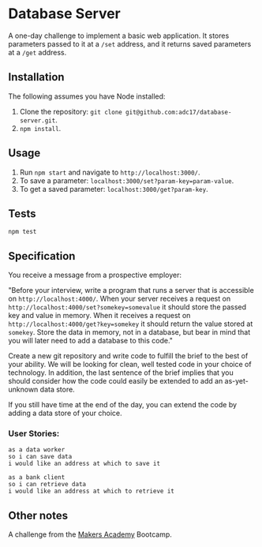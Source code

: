 # Database Server

A one-day challenge to implement a basic web application. It stores parameters passed to it at a `/set` address, and it returns saved parameters at a `/get` address.

## Installation
The following assumes you have Node installed:

1. Clone the repository: `git clone git@github.com:adc17/database-server.git`.
2. `npm install`.

## Usage

1. Run `npm start` and navigate to `http://localhost:3000/`.
2. To save a parameter: `localhost:3000/set?param-key=param-value`.
3. To get a saved parameter: `localhost:3000/get?param-key`.

## Tests

```
npm test
```

## Specification

You receive a message from a prospective employer:

"Before your interview, write a program that runs a server that is accessible on `http://localhost:4000/`. When your server receives a request on `http://localhost:4000/set?somekey=somevalue` it should store the passed key and value in memory. When it receives a request on `http://localhost:4000/get?key=somekey` it should return the value stored at `somekey`. Store the data in memory, not in a database, but bear in mind that you will later need to add a database to this code."

Create a new git repository and write code to fulfill the brief to the best of your ability. We will be looking for clean, well tested code in your choice of technology. In addition, the last sentence of the brief implies that you should consider how the code could easily be extended to add an as-yet-unknown data store.

If you still have time at the end of the day, you can extend the code by adding a data store of your choice.

### User Stories:

```
as a data worker
so i can save data
i would like an address at which to save it

as a bank client
so i can retrieve data
i would like an address at which to retrieve it
```
## Other notes

A challenge from the [Makers Academy](http://www.makersacademy.com) Bootcamp.